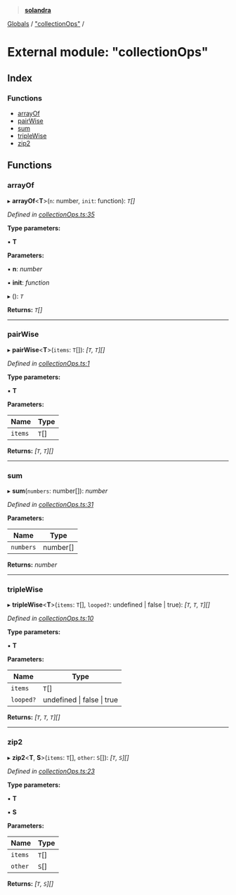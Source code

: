 > **[solandra](../README.md)**

[Globals](../README.md) / ["collectionOps"](_collectionops_.md) /

# External module: "collectionOps"

## Index

### Functions

* [arrayOf](_collectionops_.md#arrayof)
* [pairWise](_collectionops_.md#pairwise)
* [sum](_collectionops_.md#sum)
* [tripleWise](_collectionops_.md#triplewise)
* [zip2](_collectionops_.md#zip2)

## Functions

###  arrayOf

▸ **arrayOf**<**T**>(`n`: number, `init`: function): *`T`[]*

*Defined in [collectionOps.ts:35](https://github.com/jamesporter/solandra/blob/a654911/src/lib/collectionOps.ts#L35)*

**Type parameters:**

▪ **T**

**Parameters:**

▪ **n**: *number*

▪ **init**: *function*

▸ (): *`T`*

**Returns:** *`T`[]*

___

###  pairWise

▸ **pairWise**<**T**>(`items`: `T`[]): *[`T`, `T`][]*

*Defined in [collectionOps.ts:1](https://github.com/jamesporter/solandra/blob/a654911/src/lib/collectionOps.ts#L1)*

**Type parameters:**

▪ **T**

**Parameters:**

Name | Type |
------ | ------ |
`items` | `T`[] |

**Returns:** *[`T`, `T`][]*

___

###  sum

▸ **sum**(`numbers`: number[]): *number*

*Defined in [collectionOps.ts:31](https://github.com/jamesporter/solandra/blob/a654911/src/lib/collectionOps.ts#L31)*

**Parameters:**

Name | Type |
------ | ------ |
`numbers` | number[] |

**Returns:** *number*

___

###  tripleWise

▸ **tripleWise**<**T**>(`items`: `T`[], `looped?`: undefined | false | true): *[`T`, `T`, `T`][]*

*Defined in [collectionOps.ts:10](https://github.com/jamesporter/solandra/blob/a654911/src/lib/collectionOps.ts#L10)*

**Type parameters:**

▪ **T**

**Parameters:**

Name | Type |
------ | ------ |
`items` | `T`[] |
`looped?` | undefined \| false \| true |

**Returns:** *[`T`, `T`, `T`][]*

___

###  zip2

▸ **zip2**<**T**, **S**>(`items`: `T`[], `other`: `S`[]): *[`T`, `S`][]*

*Defined in [collectionOps.ts:23](https://github.com/jamesporter/solandra/blob/a654911/src/lib/collectionOps.ts#L23)*

**Type parameters:**

▪ **T**

▪ **S**

**Parameters:**

Name | Type |
------ | ------ |
`items` | `T`[] |
`other` | `S`[] |

**Returns:** *[`T`, `S`][]*
